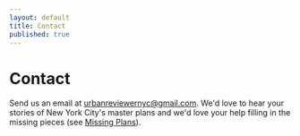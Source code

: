 ```yaml
---
layout: default
title: Contact
published: true
---
```


# Contact

Send us an email at urbanreviewernyc@gmail.com. We'd love to hear your stories of New York City's master plans and we'd love your help filling in the missing pieces (see [Missing Plans](http://www.urbanreviewer.org/#page=references.html)).
